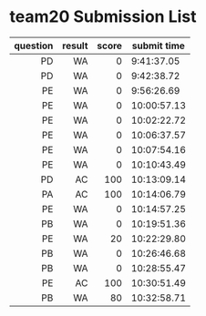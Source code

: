 # team20 Submission List
question | result | score | submit time
----:|----:|-----:|-----
PD | WA | 0 |  9:41:37.05 
PD | WA | 0 |  9:42:38.72 
PE | WA | 0 |  9:56:26.69 
PE | WA | 0 | 10:00:57.13 
PE | WA | 0 | 10:02:22.72 
PE | WA | 0 | 10:06:37.57 
PE | WA | 0 | 10:07:54.16 
PE | WA | 0 | 10:10:43.49 
PD | AC | 100 | 10:13:09.14 
PA | AC | 100 | 10:14:06.79 
PE | WA | 0 | 10:14:57.25 
PB | WA | 0 | 10:19:51.36 
PE | WA | 20 | 10:22:29.80 
PB | WA | 0 | 10:26:46.68 
PB | WA | 0 | 10:28:55.47 
PE | AC | 100 | 10:30:51.49 
PB | WA | 80 | 10:32:58.71 
